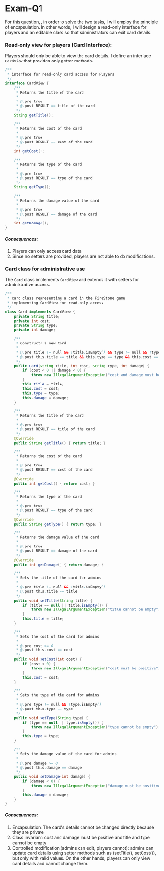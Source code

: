# Exam-Q1

For this question, , in order to solve the two tasks, I will employ the principle of encapsulation. In other words, I will design a read-only interface for players and an editable class so that sdministrators can edit card details. 


### Read-only view for players (Card Interface):

Players should only be able to view the card details. I define an interface  `CardView` that provides only getter methods.

```java
/**
 * interface for read-only card access for Players
 */
interface CardView {
    /**
     * Returns the title of the card
     * 
     * @.pre true
     * @.post RESULT == title of the card
     */
    String getTitle();

    /**
     * Returns the cost of the card
     * 
     * @.pre true
     * @.post RESULT == cost of the card
     */
    int getCost();

    /**
     * Returns the type of the card
     * 
     * @.pre true
     * @.post RESULT == type of the card
     */
    String getType();

    /**
     * Returns the damage value of the card
     * 
     * @.pre true
     * @.post RESULT == damage of the card
     */
    int getDamage();
}

```

##### Consequences:
1. Players can only access card data.
2. Since no setters are provided, players are not able to do modifications.


### Card class for administrative use

The `Card` class implements `CardView` and extends it with setters for administrative access. 

```java
/**
 * card class representing a card in the FireStone game
 * implementing CardView for read-only access
 */
class Card implements CardView {
    private String title;
    private int cost;
    private String type;
    private int damage;

    /**
     * Constructs a new Card
     * 
     * @.pre title != null && !title.isEmpty() && type != null && !type.isEmpty() && cost >= 0 && damage >= 0
     * @.post this.title == title && this.type == type && this.cost == cost && this.damage == damage
     */
    public Card(String title, int cost, String type, int damage) {
        if (cost < 0 || damage < 0) {
            throw new IllegalArgumentException("cost and damage must be positive");
        }
        this.title = title;
        this.cost = cost;
        this.type = type;
        this.damage = damage;
    }

    /**
     * Returns the title of the card
     * 
     * @.pre true
     * @.post RESULT == title of the card
     */
    @Override
    public String getTitle() { return title; }

    /**
     * Returns the cost of the card
     * 
     * @.pre true
     * @.post RESULT == cost of the card
     */
    @Override
    public int getCost() { return cost; }

    /**
     * Returns the type of the card
     * 
     * @.pre true
     * @.post RESULT == type of the card
     */
    @Override
    public String getType() { return type; }

    /**
     * Returns the damage value of the card
     * 
     * @.pre true
     * @.post RESULT == damage of the card
     */
    @Override
    public int getDamage() { return damage; }

    /**
     * Sets the title of the card for admins
     * 
     * @.pre title != null && !title.isEmpty()
     * @.post this.title == title
     */
    public void setTitle(String title) {
        if (title == null || title.isEmpty()) {
            throw new IllegalArgumentException("title cannot be empty");
        }
        this.title = title;
    }

    /**
     * Sets the cost of the card for admins
     * 
     * @.pre cost >= 0
     * @.post this.cost == cost
     */
    public void setCost(int cost) {
        if (cost < 0) {
            throw new IllegalArgumentException("cost must be positive");
        }
        this.cost = cost;
    }

    /**
     * Sets the type of the card for admins
     * 
     * @.pre type != null && !type.isEmpty()
     * @.post this.type == type
     */
    public void setType(String type) {
        if (type == null || type.isEmpty()) {
            throw new IllegalArgumentException("type cannot be empty");
        }
        this.type = type;
    }

    /**
     * Sets the damage value of the card for admins
     * 
     * @.pre damage >= 0
     * @.post this.damage == damage
     */
    public void setDamage(int damage) {
        if (damage < 0) {
            throw new IllegalArgumentException("damage must be positive");
        }
        this.damage = damage;
    }
}
```

##### Consequences: 
1. Encapsulation: The card's details cannot be changed directly because they are private
2. Class invariant: cost and damage must be positive and title and type cannot be empty
3. Controlled modification (admins can edit, players cannot): admins can update card details using setter methods such as (setTitle(), setCost()), but only with valid values. On the other hands, players can only view card details and cannot change them.



   

























